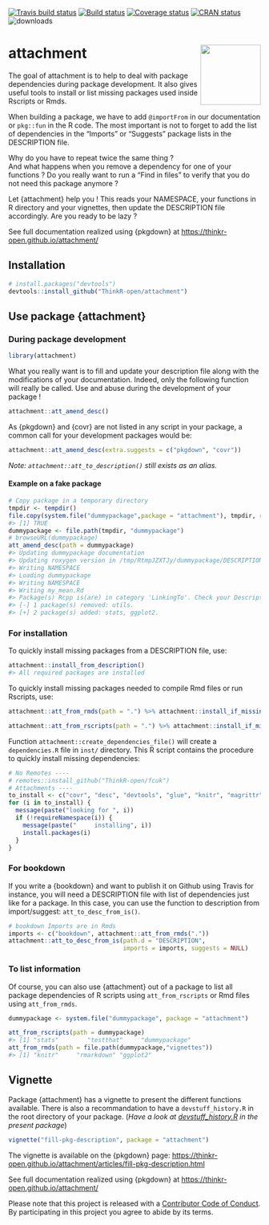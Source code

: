 
<!-- README.md is generated from README.Rmd. Please edit that file -->

<!-- badges: start -->

[![Travis build
status](https://travis-ci.org/ThinkR-open/attachment.svg?branch=master)](https://travis-ci.org/ThinkR-open/attachment)
[![Build
status](https://ci.appveyor.com/api/projects/status/4iwtrbg3hggr49d2/branch/master?svg=true)](https://ci.appveyor.com/project/statnmap/attachment-jb75k/branch/master)
[![Coverage
status](https://codecov.io/gh/ThinkR-open/attachment/branch/master/graph/badge.svg)](https://codecov.io/github/ThinkR-open/attachment?branch=master)
[![CRAN
status](https://www.r-pkg.org/badges/version/attachment)](https://cran.r-project.org/package=attachment)
![downloads](http://cranlogs.r-pkg.org/badges/attachment)
<!-- badges: end -->

# attachment <img src="https://raw.githubusercontent.com/ThinkR-open/attachment/master/img/attachment-hex-thinkr.png" align="right" alt="" width="120" />

The goal of attachment is to help to deal with package dependencies
during package development. It also gives useful tools to install or
list missing packages used inside Rscripts or Rmds.

When building a package, we have to add `@importFrom` in our
documentation or `pkg::fun` in the R code. The most important is not to
forget to add the list of dependencies in the “Imports” or “Suggests”
package lists in the DESCRIPTION file.

Why do you have to repeat twice the same thing ?  
And what happens when you remove a dependency for one of your functions
? Do you really want to run a “Find in files” to verify that you do not
need this package anymore ?

Let {attachment} help you \! This reads your NAMESPACE, your functions
in R directory and your vignettes, then update the DESCRIPTION file
accordingly. Are you ready to be lazy ?

See full documentation realized using {pkgdown} at
<https://thinkr-open.github.io/attachment/>

## Installation

``` r
# install.packages("devtools")
devtools::install_github("ThinkR-open/attachment")
```

## Use package {attachment}

### During package development

``` r
library(attachment)
```

What you really want is to fill and update your description file along
with the modifications of your documentation. Indeed, only the following
function will really be called. Use and abuse during the development of
your package \!

``` r
attachment::att_amend_desc()
```

As {pkgdown} and {covr} are not listed in any script in your package, a
common call for your development packages would be:

``` r
attachment::att_amend_desc(extra.suggests = c("pkgdown", "covr"))
```

*Note: `attachment::att_to_description()` still exists as an alias.*

#### Example on a fake package

``` r
# Copy package in a temporary directory
tmpdir <- tempdir()
file.copy(system.file("dummypackage",package = "attachment"), tmpdir, recursive = TRUE)
#> [1] TRUE
dummypackage <- file.path(tmpdir, "dummypackage")
# browseURL(dummypackage)
att_amend_desc(path = dummypackage)
#> Updating dummypackage documentation
#> Updating roxygen version in /tmp/RtmpJZXTJy/dummypackage/DESCRIPTION
#> Writing NAMESPACE
#> Loading dummypackage
#> Writing NAMESPACE
#> Writing my_mean.Rd
#> Package(s) Rcpp is(are) in category 'LinkingTo'. Check your Description file to be sure it is really what you want.
#> [-] 1 package(s) removed: utils.
#> [+] 2 package(s) added: stats, ggplot2.
```

### For installation

To quickly install missing packages from a DESCRIPTION file, use:

``` r
attachment::install_from_description()
#> All required packages are installed
```

To quickly install missing packages needed to compile Rmd files or run
Rscripts, use:

``` r
attachment::att_from_rmds(path = ".") %>% attachment::install_if_missing()

attachment::att_from_rscripts(path = ".") %>% attachment::install_if_missing()
```

Function `attachment::create_dependencies_file()` will create a
`dependencies.R` file in `inst/` directory. This R script contains the
procedure to quickly install missing dependencies:

``` r
# No Remotes ----
# remotes::install_github("ThinkR-open/fcuk")
# Attachments ----
to_install <- c("covr", "desc", "devtools", "glue", "knitr", "magrittr", "rmarkdown", "stats", "stringr", "testthat", "utils")
for (i in to_install) {
  message(paste("looking for ", i))
  if (!requireNamespace(i)) {
    message(paste("     installing", i))
    install.packages(i)
  }
}
```

### For bookdown

If you write a {bookdown} and want to publish it on Github using Travis
for instance, you will need a DESCRIPTION file with list of dependencies
just like for a package. In this case, you can use the function to
description from import/suggest: `att_to_desc_from_is()`.

``` r
# bookdown Imports are in Rmds
imports <- c("bookdown", attachment::att_from_rmds("."))
attachment::att_to_desc_from_is(path.d = "DESCRIPTION",
                                imports = imports, suggests = NULL)
```

### To list information

Of course, you can also use {attachment} out of a package to list all
package dependencies of R scripts using `att_from_rscripts` or Rmd files
using `att_from_rmds`.

``` r
dummypackage <- system.file("dummypackage", package = "attachment")

att_from_rscripts(path = dummypackage)
#> [1] "stats"        "testthat"     "dummypackage"
att_from_rmds(path = file.path(dummypackage,"vignettes"))
#> [1] "knitr"     "rmarkdown" "ggplot2"
```

## Vignette

Package {attachment} has a vignette to present the different functions
available. There is also a recommandation to have a `devstuff_history.R`
in the root directory of your package. (*Have a look at
[devstuff\_history.R](https://github.com/ThinkR-open/attachment/blob/master/devstuff_history.R)
in the present package*)

``` r
vignette("fill-pkg-description", package = "attachment")
```

The vignette is available on the {pkgdown} page:
<https://thinkr-open.github.io/attachment/articles/fill-pkg-description.html>

See full documentation realized using {pkgdown} at
<https://thinkr-open.github.io/attachment/>

Please note that this project is released with a [Contributor Code of
Conduct](https://github.com/ThinkR-open/attachment/blob/master/CODE_OF_CONDUCT.md).
By participating in this project you agree to abide by its terms.
